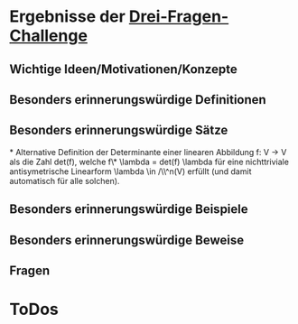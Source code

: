 ﻿<h1>Ergebnisse der <a href="http://math.stanford.edu/~vakil/threethings.html">Drei-Fragen-Challenge</a></h1>

<h2>Wichtige Ideen/Motivationen/Konzepte</h2>
	

<h2>Besonders erinnerungswürdige Definitionen</h2>


<h2>Besonders erinnerungswürdige Sätze</h2>
* Alternative Definition der Determinante einer linearen Abbildung f: V -> V als die Zahl det(f), welche f\* \lambda = det(f) \lambda für eine nichttriviale antisymetrische Linearform  \lambda \in /\\^n(V) erfüllt (und damit automatisch für alle solchen).


<h2>Besonders erinnerungswürdige Beispiele</h2>


<h2>Besonders erinnerungswürdige Beweise</h2>



<h2>Fragen</h2>


<h1>ToDos</h1>

